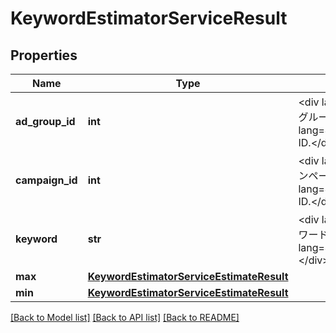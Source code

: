 # KeywordEstimatorServiceResult

## Properties
Name | Type | Description | Notes
------------ | ------------- | ------------- | -------------
**ad_group_id** | **int** | &lt;div lang&#x3D;\&quot;ja\&quot;&gt;広告グループIDです。&lt;/div&gt; &lt;div lang&#x3D;\&quot;en\&quot;&gt;AdGroup ID.&lt;/div&gt;  | [optional] 
**campaign_id** | **int** | &lt;div lang&#x3D;\&quot;ja\&quot;&gt;キャンペーンIDです。&lt;/div&gt; &lt;div lang&#x3D;\&quot;en\&quot;&gt;Campaign ID.&lt;/div&gt;  | [optional] 
**keyword** | **str** | &lt;div lang&#x3D;\&quot;ja\&quot;&gt;キーワードです。&lt;/div&gt; &lt;div lang&#x3D;\&quot;en\&quot;&gt;Keywords.&lt;/div&gt;  | [optional] 
**max** | [**KeywordEstimatorServiceEstimateResult**](KeywordEstimatorServiceEstimateResult.md) |  | [optional] 
**min** | [**KeywordEstimatorServiceEstimateResult**](KeywordEstimatorServiceEstimateResult.md) |  | [optional] 

[[Back to Model list]](../README.md#documentation-for-models) [[Back to API list]](../README.md#documentation-for-api-endpoints) [[Back to README]](../README.md)


